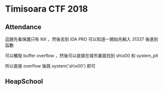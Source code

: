 # Timisoara CTF 2018

## Attendance

這題先看保護只有 NX ，然後丟到 IDA PRO 可以知道一開始先輸入 31337 後進到函數

可以觸發 buffer overflow ，然後可以直接在城市裏面找到 sh\x00 和 system_plt

所以直接 overflow 後跳 system('sh\x00') 即可

## HeapSchool
